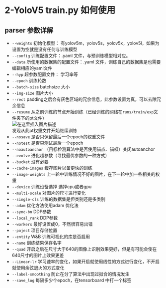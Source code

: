 # 2-YoloV5 train.py 如何使用



## parser 参数详解
* `--weights` 初始化模型： 有yolov5m，yolov5s，yolov5x，yolov5l，如果为设置为空就是没有任何与训练模型  
* `--config` 训练配置文件：.yaml 文件，与预训练模型相对应。  
* `--data` 所使用的数据集的配置文件：.yaml 文件，训练自己的数据集是也需要编辑相应的yaml文件  
* `--hyp` 超参数配置文件： 学习率等  
* `--epoch` 训练轮数  
* `--batch-size` batchsize 大小  
* `--img-size` 图片大小  
* `--rect` padding之后会有灰色区域的冗余信息，此参数设置为真，可以去除冗余信息  
* `--resume` 从之前训练的节点开始训练（已经训练的网络在`runs/train/exp`文件夹下的pt文件）  
![在这里插入图片描述](https://img-blog.csdnimg.cn/dcee9c3cc42d4c37a161bea23a30660c.png#pic_center)  
发现从此pt权重文件开始继续训练  
* `--nosave` 是否只保留最后一个epoch的权重文件   
* `--notest` 是否只测试最后一个epoch  
* `--noautoanchor`  （目标检测算法中是否使用锚点、锚框）关闭autoanchor  
* `--evolve` 进化超参数（寻找最优参数的一种方式）  
* `--bucket` 没有必要    
* `--cache-images` 缓存图片以备更快的训练  
* `--image-weights` 上一轮中训练情况不好的图片，在下一轮中加一些相关的权重  
* `--device` 训练设备选择 选择cpu或者gpu   
* `--multi-scale` 对图片的尺寸进行变化     
* `--single-cls` 训练的数据集是但类别还是多类别  
* `--adam` 优化方法使用adam 优化法  
* `--sync-bn` DDP参数     
* `--local_rank` DDP参数   
* `--workers` 最好设置成0，不然很容易出错  
* `--poject` 项目存储位置  
* `--entity`  W&B 训练可视化的库是否启用  
* `--name`  训练结果保存名字  
* `--quad` 开启之后在尺寸大于640的图像上识别效果更好，但是有可能会使在640尺寸的图片上效果更差  
* `--Linear-lr` 学习速率的变化，如果开启就使用线性的方式进行变化，不开启就使用余弦退火的方式变化    
* `--label-smoothing`  防止在分了算法中出现过拟合的情况发生  
* `--save_log`  每隔多少个epoch，在tensorboard 中打一个标签




 

